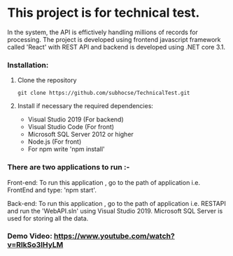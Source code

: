 # This project is for technical test. 

In the system, the API is effictively handling millions of records for processing. The project is developed using frontend javascript framework called 'React' with REST API and backend is developed using .NET core 3.1. 

### Installation:
1. Clone the repository
   ```Shell
   git clone https://github.com/subhocse/TechnicalTest.git
   ```
2. Install if necessary the required dependencies:
   
   - Visual Studio 2019 (For backend)
   - Visual Studio Code (For front)
   - Microsoft SQL Server 2012 or higher
   - Node.js (For front)
   - For npm write 'npm install'
  

### There are two applications to run :-

 Front-end: To run this application , go to the path of application i.e. FrontEnd and type: 'npm start'.

 Back-end: To run this application , go to the path of application i.e. RESTAPI and run the 'WebAPI.sln' using Visual Studio 2019.
 Microsoft SQL Server is used for storing all the data.
 
### Demo Video: https://www.youtube.com/watch?v=RlkSo3IHyLM 
 
